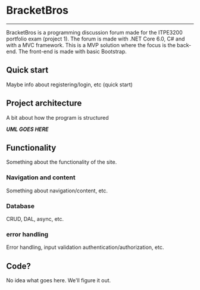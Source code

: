 BracketBros
======================

* * *

BracketBros is a programming discussion forum made for the ITPE3200 portfolio exam (project 1). The forum is made with .NET Core 6.0, C# and with a MVC framework. This is a MVP solution where the focus is the back-end. The front-end is made with basic Bootstrap.

**Quick start**
---

Maybe info about registering/login, etc (quick start)

**Project architecture**
---

A bit about how the program is structured

_**UML GOES HERE**_

**Functionality**
---
Something about the functionality of the site. 

### Navigation and content
Something about navigation/content, etc. 

### Database
CRUD, DAL, async, etc. 

### error handling
Error handling, input validation authentication/authorization, etc.

**Code?**
---
No idea what goes here. We'll figure it out.